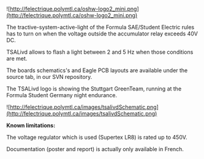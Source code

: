 ![http://felectrique.polymtl.ca/oshw-logo2_mini.png](http://felectrique.polymtl.ca/oshw-logo2_mini.png)

The tractive-system-active-light of the Formula SAE/Student Electric rules has to turn on when the voltage outside the accumulator relay exceeds 40V DC.

TSALivd allows to flash a light between 2 and 5 Hz when those conditions are met.

The boards schematics's and Eagle PCB layouts are available under the source tab, in our SVN repository.

The TSALivd logo is showing the Stuttgart GreenTeam, running at the Formula Student Germany night endurance.

![http://felectrique.polymtl.ca/images/tsalivdSchematic.png](http://felectrique.polymtl.ca/images/tsalivdSchematic.png)

**Known limitations:**

The voltage regulator which is used (Supertex LR8) is rated up to 450V.

Documentation (poster and report) is actually only available in French.